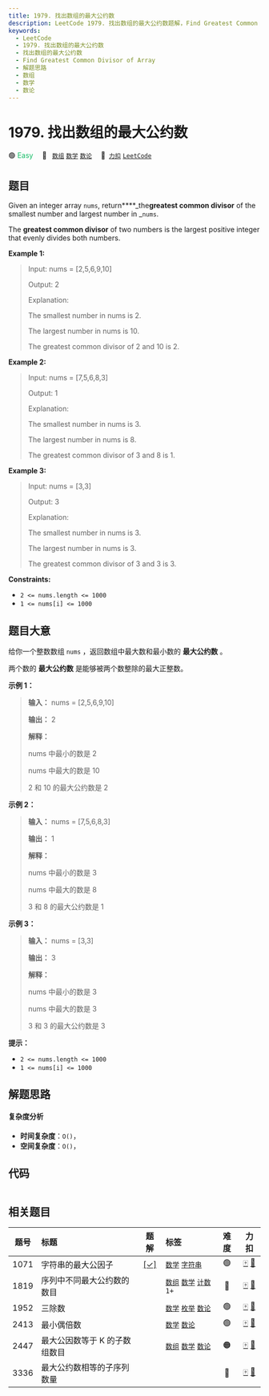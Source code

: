 ```yaml
---
title: 1979. 找出数组的最大公约数
description: LeetCode 1979. 找出数组的最大公约数题解，Find Greatest Common Divisor of Array，包含解题思路、复杂度分析以及完整的 JavaScript 代码实现。
keywords:
  - LeetCode
  - 1979. 找出数组的最大公约数
  - 找出数组的最大公约数
  - Find Greatest Common Divisor of Array
  - 解题思路
  - 数组
  - 数学
  - 数论
---
```


# 1979. 找出数组的最大公约数

🟢 <font color=#15bd66>Easy</font>&emsp; 🔖&ensp; [`数组`](/tag/array.md) [`数学`](/tag/math.md) [`数论`](/tag/number-theory.md)&emsp; 🔗&ensp;[`力扣`](https://leetcode.cn/problems/find-greatest-common-divisor-of-array) [`LeetCode`](https://leetcode.com/problems/find-greatest-common-divisor-of-array)

## 题目

Given an integer array `nums`, return****_the**greatest common divisor** of
the smallest number and largest number in _`nums`.

The **greatest common divisor** of two numbers is the largest positive integer
that evenly divides both numbers.



**Example 1:**

> Input: nums = [2,5,6,9,10]
> 
> Output: 2
> 
> Explanation:
> 
> The smallest number in nums is 2.
> 
> The largest number in nums is 10.
> 
> The greatest common divisor of 2 and 10 is 2.

**Example 2:**

> Input: nums = [7,5,6,8,3]
> 
> Output: 1
> 
> Explanation:
> 
> The smallest number in nums is 3.
> 
> The largest number in nums is 8.
> 
> The greatest common divisor of 3 and 8 is 1.

**Example 3:**

> Input: nums = [3,3]
> 
> Output: 3
> 
> Explanation:
> 
> The smallest number in nums is 3.
> 
> The largest number in nums is 3.
> 
> The greatest common divisor of 3 and 3 is 3.

**Constraints:**

  * `2 <= nums.length <= 1000`
  * `1 <= nums[i] <= 1000`


## 题目大意

给你一个整数数组 `nums` ，返回数组中最大数和最小数的 **最大公约数** 。

两个数的 **最大公约数** 是能够被两个数整除的最大正整数。



**示例 1：**

> 
> 
> 
> 
> 
> **输入：** nums = [2,5,6,9,10]
> 
> **输出：** 2
> 
> **解释：**
> 
> nums 中最小的数是 2
> 
> nums 中最大的数是 10
> 
> 2 和 10 的最大公约数是 2
> 
> 

**示例 2：**

> 
> 
> 
> 
> 
> **输入：** nums = [7,5,6,8,3]
> 
> **输出：** 1
> 
> **解释：**
> 
> nums 中最小的数是 3
> 
> nums 中最大的数是 8
> 
> 3 和 8 的最大公约数是 1
> 
> 

**示例 3：**

> 
> 
> 
> 
> 
> **输入：** nums = [3,3]
> 
> **输出：** 3
> 
> **解释：**
> 
> nums 中最小的数是 3
> 
> nums 中最大的数是 3
> 
> 3 和 3 的最大公约数是 3
> 
> 



**提示：**

  * `2 <= nums.length <= 1000`
  * `1 <= nums[i] <= 1000`


## 解题思路

#### 复杂度分析

- **时间复杂度**：`O()`，
- **空间复杂度**：`O()`，

## 代码

```javascript

```

## 相关题目

<!-- prettier-ignore -->
| 题号 | 标题 | 题解 | 标签 | 难度 | 力扣 |
| :------: | :------ | :------: | :------ | :------: | :------: |
| 1071 | 字符串的最大公因子 | [[✓]](/problem/1071.md) |  [`数学`](/tag/math.md) [`字符串`](/tag/string.md) | 🟢 | [🀄️](https://leetcode.cn/problems/greatest-common-divisor-of-strings) [🔗](https://leetcode.com/problems/greatest-common-divisor-of-strings) |
| 1819 | 序列中不同最大公约数的数目 |  |  [`数组`](/tag/array.md) [`数学`](/tag/math.md) [`计数`](/tag/counting.md) `1+` | 🔴 | [🀄️](https://leetcode.cn/problems/number-of-different-subsequences-gcds) [🔗](https://leetcode.com/problems/number-of-different-subsequences-gcds) |
| 1952 | 三除数 |  |  [`数学`](/tag/math.md) [`枚举`](/tag/enumeration.md) [`数论`](/tag/number-theory.md) | 🟢 | [🀄️](https://leetcode.cn/problems/three-divisors) [🔗](https://leetcode.com/problems/three-divisors) |
| 2413 | 最小偶倍数 |  |  [`数学`](/tag/math.md) [`数论`](/tag/number-theory.md) | 🟢 | [🀄️](https://leetcode.cn/problems/smallest-even-multiple) [🔗](https://leetcode.com/problems/smallest-even-multiple) |
| 2447 | 最大公因数等于 K 的子数组数目 |  |  [`数组`](/tag/array.md) [`数学`](/tag/math.md) [`数论`](/tag/number-theory.md) | 🟠 | [🀄️](https://leetcode.cn/problems/number-of-subarrays-with-gcd-equal-to-k) [🔗](https://leetcode.com/problems/number-of-subarrays-with-gcd-equal-to-k) |
| 3336 | 最大公约数相等的子序列数量 |  |  | 🔴 | [🀄️](https://leetcode.cn/problems/find-the-number-of-subsequences-with-equal-gcd) [🔗](https://leetcode.com/problems/find-the-number-of-subsequences-with-equal-gcd) |